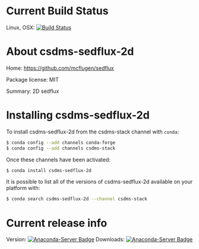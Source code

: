 # Current Build Status

Linux, OSX: [![Build Status](https://travis-ci.org/csdms-stack/sedflux-2d-csdms-recipe.svg?branch=master)](https://travis-ci.org/csdms-stack/sedflux-2d-csdms-recipe)

# About csdms-sedflux-2d

Home: https://github.com/mcflugen/sedflux

Package license: MIT

Summary: 2D sedflux

# Installing csdms-sedflux-2d

To install csdms-sedflux-2d from the csdms-stack channel with `conda`:

```bash
$ conda config --add channels conda-forge
$ conda config --add channels csdms-stack
```

Once these channels have been activated:

```bash
$ conda install csdms-sedflux-2d
```

It is possible to list all of the versions of csdms-sedflux-2d available on your
platform with:

```bash
$ conda search csdms-sedflux-2d --channel csdms-stack
```

# Current release info

Version: [![Anaconda-Server Badge](https://anaconda.org/csdms-stack/csdms-sedflux-2d/badges/version.svg)](https://anaconda.org/csdms-stack/csdms-sedflux-2d)
Downloads: [![Anaconda-Server Badge](https://anaconda.org/csdms-stack/csdms-sedflux-2d/badges/downloads.svg)](https://anaconda.org/csdms-stack/csdms-sedflux-2d)
